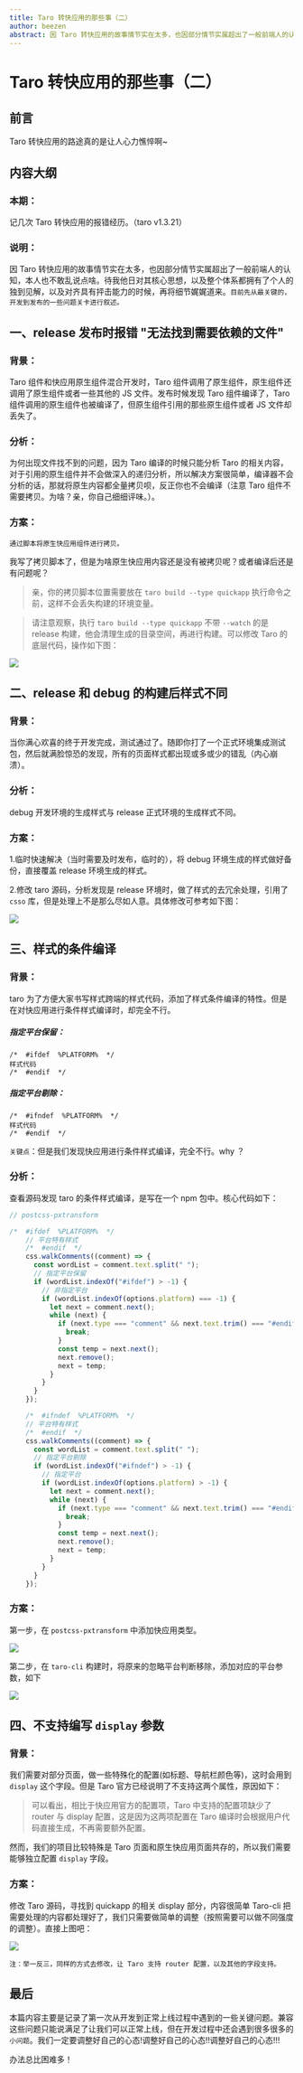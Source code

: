 ```yaml
---
title: Taro 转快应用的那些事（二）
author: beezen
abstract: 因 Taro 转快应用的故事情节实在太多，也因部分情节实属超出了一般前端人的认知，本人也不敢乱说点啥。待我他日对其核心思想，以及整个体系都拥有了个人的独到见解，以及对齐具有抨击能力的时候，再将细节娓娓道来。目前先从最关键的，开发到发布的一些问题关卡进行叙述。
---
```


# Taro 转快应用的那些事（二）

## 前言

Taro 转快应用的路途真的是让人心力憔悴啊~

## 内容大纲

### 本期：

记几次 Taro 转快应用的报错经历。（taro v1.3.21）

### 说明：

因 Taro 转快应用的故事情节实在太多，也因部分情节实属超出了一般前端人的认知，本人也不敢乱说点啥。待我他日对其核心思想，以及整个体系都拥有了个人的独到见解，以及对齐具有抨击能力的时候，再将细节娓娓道来。`目前先从最关键的，开发到发布的一些问题关卡进行叙述。`

## 一、release 发布时报错 "无法找到需要依赖的文件"

### 背景：

Taro 组件和快应用原生组件混合开发时，Taro 组件调用了原生组件，原生组件还调用了原生组件或者一些其他的 JS 文件。发布时候发现 Taro 组件编译了，Taro 组件调用的原生组件也被编译了，但原生组件引用的那些原生组件或者 JS 文件却丢失了。

### 分析：

为何出现文件找不到的问题，因为 Taro 编译的时候只能分析 Taro 的相关内容，对于引用的原生组件并不会做深入的递归分析，所以解决方案很简单，编译器不会分析的话，那就将原生内容都全量拷贝呗，反正你也不会编译（注意 Taro 组件不需要拷贝。为啥？亲，你自己细细评味。）。

### 方案：

`通过脚本将原生快应用组件进行拷贝。`

我写了拷贝脚本了，但是为啥原生快应用内容还是没有被拷贝呢？或者编译后还是有问题呢？

> 亲，你的拷贝脚本位置需要放在 `taro build --type quickapp` 执行命令之前，这样不会丢失构建的环境变量。

> 请注意观察，执行 `taro build --type quickapp` 不带 `--watch` 的是 release 构建，他会清理生成的目录空间，再进行构建。可以修改 Taro 的底层代码，操作如下图：

<img src="https://dbz-images.oss-cn-beijing.aliyuncs.com/blog/%E6%9E%84%E5%BB%BA%E6%B8%85%E7%90%86.png" />

## 二、release 和 debug 的构建后样式不同

### 背景：

当你满心欢喜的终于开发完成，测试通过了。随即你打了一个正式环境集成测试包，然后就满脸惊恐的发现，所有的页面样式都出现或多或少的错乱（内心崩溃）。

### 分析：

debug 开发环境的生成样式与 release 正式环境的生成样式不同。

### 方案：

1.临时快速解决（当时需要及时发布，临时的），将 debug 环境生成的样式做好备份，直接覆盖 release 环境生成的样式。

2.修改 taro 源码，分析发现是 release 环境时，做了样式的去冗余处理，引用了 `csso` 库，但是处理上不是那么尽如人意。具体修改可参考如下图：

<img src="https://dbz-images.oss-cn-beijing.aliyuncs.com/blog/%E6%A0%B7%E5%BC%8F%E5%8E%BB%E5%86%97%E4%BD%99.png"/>

## 三、样式的条件编译

### 背景：

taro 为了方便大家书写样式跨端的样式代码，添加了样式条件编译的特性。但是在对快应用进行条件样式编译时，却完全不行。

##### 指定平台保留：

```
/*  #ifdef  %PLATFORM%  */
样式代码
/*  #endif  */
```

##### 指定平台剔除：

```
/*  #ifndef  %PLATFORM%  */
样式代码
/*  #endif  */
```

`关键点`：但是我们发现快应用进行条件样式编译，完全不行。why ？

### 分析：

查看源码发现 taro 的条件样式编译，是写在一个 npm 包中。核心代码如下：

```javascript
// postcss-pxtransform

/*  #ifdef  %PLATFORM%  */
    // 平台特有样式
    /*  #endif  */
    css.walkComments((comment) => {
      const wordList = comment.text.split(" ");
      // 指定平台保留
      if (wordList.indexOf("#ifdef") > -1) {
        // 非指定平台
        if (wordList.indexOf(options.platform) === -1) {
          let next = comment.next();
          while (next) {
            if (next.type === "comment" && next.text.trim() === "#endif") {
              break;
            }
            const temp = next.next();
            next.remove();
            next = temp;
          }
        }
      }
    });

    /*  #ifndef  %PLATFORM%  */
    // 平台特有样式
    /*  #endif  */
    css.walkComments((comment) => {
      const wordList = comment.text.split(" ");
      // 指定平台剔除
      if (wordList.indexOf("#ifndef") > -1) {
        // 指定平台
        if (wordList.indexOf(options.platform) > -1) {
          let next = comment.next();
          while (next) {
            if (next.type === "comment" && next.text.trim() === "#endif") {
              break;
            }
            const temp = next.next();
            next.remove();
            next = temp;
          }
        }
      }
    });
```

### 方案：

第一步，在 `postcss-pxtransform` 中添加快应用类型。

<img src="https://dbz-images.oss-cn-beijing.aliyuncs.com/blog/postcss-pxtransform%E4%BF%AE%E6%94%B9.png" />

第二步，在 `taro-cli` 构建时，将原来的忽略平台判断移除，添加对应的平台参数，如下

<img src="https://dbz-images.oss-cn-beijing.aliyuncs.com/blog/taro%E6%A0%B7%E5%BC%8F%E6%9D%A1%E4%BB%B6%E7%BC%96%E8%AF%91.png" />

## 四、不支持编写 `display` 参数

### 背景：

我们需要对部分页面，做一些特殊化的配置(如标题、导航栏颜色等)，这时会用到 `display` 这个字段。但是 Taro 官方已经说明了不支持这两个属性，原因如下：
>可以看出，相比于快应用官方的配置项，Taro 中支持的配置项缺少了 router 与 display 配置，这是因为这两项配置在 Taro 编译时会根据用户代码直接生成，不再需要额外配置。

然而，我们的项目比较特殊是 Taro 页面和原生快应用页面共存的，所以我们需要能够独立配置 `display` 字段。

### 方案：

修改 Taro 源码，寻找到 quickapp 的相关 display 部分，内容很简单 Taro-cli 把需要处理的内容都处理好了，我们只需要做简单的调整（按照需要可以做不同强度的调整）。直接上图吧：

<img src="https://dbz-images.oss-cn-beijing.aliyuncs.com/blog/qa-display.png" />

`注：举一反三，同样的方式去修改，让 Taro 支持 router 配置，以及其他的字段支持。`

## 最后

本篇内容主要是记录了第一次从开发到正常上线过程中遇到的一些关键问题。兼容这些问题只能说满足了让我们可以正常上线，但在开发过程中还会遇到很多很多的`小问题`。我们一定要调整好自己的心态!调整好自己的心态!!调整好自己的心态!!!

办法总比困难多！
